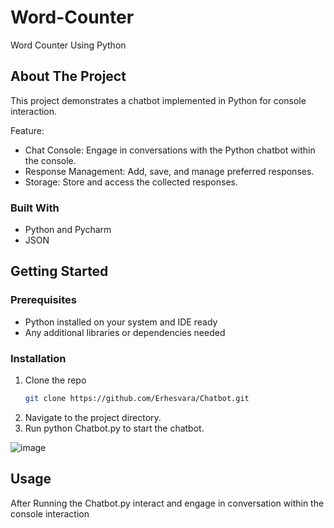 # Word-Counter

Word Counter Using Python

## About The Project

This project demonstrates a chatbot implemented in Python for console interaction.

Feature:
* Chat Console: Engage in conversations with the Python chatbot within the console.
* Response Management: Add, save, and manage preferred responses.
* Storage: Store and access the collected responses.

### Built With
* Python and Pycharm
* JSON

## Getting Started

### Prerequisites

* Python installed on your system and IDE ready
* Any additional libraries or dependencies needed

### Installation

1. Clone the repo
   ```sh
   git clone https://github.com/Erhesvara/Chatbot.git
   ```
3. Navigate to the project directory.
4. Run python Chatbot.py to start the chatbot.
   
![image](https://github.com/Erhesvara/Chatbot/assets/106751010/5f3038eb-ad36-4c5a-8385-ff8b8e31e975)

## Usage

After Running the Chatbot.py interact and engage in conversation within the console interaction

